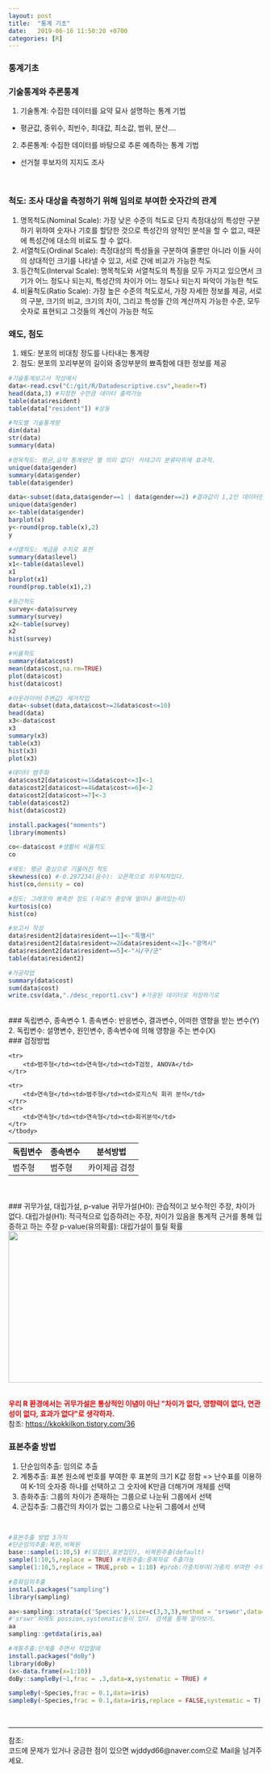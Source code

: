 ```yaml
---
layout: post
title:  "통계 기초"
date:   2019-06-16 11:50:20 +0700
categories: [R]
---
```


###  통계기초
###  기술통계와 추론통계
1. 기술통계: 수집한 데이터를 요약 묘사 설명하는 통계 기법
 - 평균값, 중위수, 최빈수, 최대값, 최소값, 범위, 분산....
2. 추론통계: 수집한 데이터를 바탕으로 추론 예측하는 통계 기법
 - 선거철 후보자의 지지도 조사
<br>

###  척도: 조사 대상을 측정하기 위해 임의로 부여한 숫자간의 관계
1. 명목척도(Nominal Scale): 가장 낮은 수준의 척도로 단지 측정대상의 특성만 구분하기 위하여 숫자나 기호를 할당한 것으로 특성간의 양적인 분석을 할 수 없고, 때문에 특성간에 대소의 비료도 할 수 없다.
2. 서열척도(Ordinal Scale): 측정대상의 특성들을 구분하여 줄뿐만 아니라 이들 사이의 상대적인 크기를 나타낼 수 있고, 서로 간에 비교가 가능한 척도
3. 등간척도(Interval Scale): 명목척도와 서열척도의 특징을 모두 가지고 있으면서 크기가 어느 정도나 되는지, 특성간의 차이가 어느 정도나 되는지 파악이 가능한 척도
4. 비율척도(Ratio Scale): 가장 높은 수준의 척도로서, 가장 자세한 정보를 제공, 서로의 구분, 크기의 비교, 크기의 차이, 그리고 특성들 간의 계산까지 가능한 수준, 모두 숫자로 표현되고 그것들의 계산이 가능한 척도
###  왜도, 첨도
1. 왜도: 분포의 비대칭 정도를 나타내는 통계량
2. 첨도: 분포의 꼬리부분의 길이와 중앙부분의 뾰족함에 대한 정보를 제공  

```R
#기술통계보고서 작성예시
data<-read.csv("C:/git/R/Datadescriptive.csv",header=T)
head(data,3) #지정한 수만큼 데이터 출력가능
table(data$resident)
table(data["resident"]) #상동

#척도별 기술통계량
dim(data)
str(data)
summary(data)

#명목척도: 평균,요약 통계량은 별 의미 없다! 카테고리 분류따위에 효과적.
unique(data$gender)
summary(data$gender)
table(data$gender)

data<-subset(data,data$gender==1 | data$gender==2) #결과값이 1,2인 데이터만 추출
unique(data$gender)
x<-table(data$gender)
barplot(x)
y<-round(prop.table(x),2)
y

#서열척도: 계급을 수치로 표현
summary(data$level)
x1<-table(data$level)
x1
barplot(x1)
round(prop.table(x1),2)

#등간척도
survey<-data$survey
summary(survey)
x2<-table(survey)
x2
hist(survey)

#비율척도
summary(data$cost)
mean(data$cost,na.rm=TRUE)
plot(data$cost)
hist(data$cost)

#아웃라이어(주변값) 제거작업
data<-subset(data,data$cost>=2&data$cost<=10)
head(data)
x3<-data$cost
x3
summary(x3)
table(x3)
hist(x3)
plot(x3)

#데이터 범주화
data$cost2[data$cost>=1&data$cost<=3]<-1
data$cost2[data$cost>=4&data$cost<=6]<-2
data$cost2[data$cost>=7]<-3
table(data$cost2)
hist(data$cost2)

install.packages("moments")
library(moments)

co<-data$cost #생활비 비율척도
co

#왜도: 평균 중심으로 기울어진 척도
skewness(co) #-0.297234(음수): 오른쪽으로 치우쳐져있다.
hist(co,density = co)

#첨도: 그래프의 뾰족한 정도 (자료가 중앙에 얼마나 몰려있는지)
kurtosis(co)
hist(co)

#보고서 작성
data$resident2[data$resident==1]<-"특별시"
data$resident2[data$resident>=2&data$resident<=2]<-"광역시"
data$resident2[data$resident==5]<-"시/구/군"
table(data$resident2)

#가공작업
summary(data$cost)
sum(data$cost)
write.csv(data,"./desc_report1.csv") #가공된 데이터로 저장하기로
```
<br>
###  독립변수, 종속변수
1. 종속변수: 반응변수, 결과변수, 어떠한 영향을 받는 변수(Y)
2. 독립변수: 설명변수, 원인변수, 종속변수에 의해 영향을 주는 변수(X)
<br>
###  검정방법
<link rel = "stylesheet" href ="/static/css/bootstrap.min.css">
<table class="table table-striped">
	<thead>
	<tr>	
		<th>독립변수</th>
		<th>종속변수</th>
		<th>분석방법</th>
	</tr>
	</thead>
	<tbody>
	<tr>
		<td>범주형</td><td>범주형</td><td>카이제곱 검정</td>
	</tr>

	<tr>
		<td>범주형</td><td>연속형</td><td>T검정, ANOVA</td>
	</tr>
	
	<tr>
		<td>연속형</td><td>범주형</td><td>로지스틱 회귀 분석</td>
	</tr>
	<tr>
		<td>연속형</td><td>연속형</td><td>회귀분석</td>
	</tr>
	</tbody>

</table>
<br>
<br>
###  귀무가설, 대립가설, p-value
귀무가설(H0): 관습적이고 보수적인 주장, 차이가 없다.  
대립가설(H1): 적극적으로 입증하려는 주장, 차이가 있음을 통계적 근거를 통해 입증하고 하는 주장  
p-value(유의확률): 대립가설이 틀릴 확률  
<div><img src="https://postfiles.pstatic.net/MjAxOTA0MjlfMjM4/MDAxNTU2NDk5Nzk1MDU1.tmr-Di76Anqi-bf5PudogKeZBvk40viyGMPD4FK9yo8g.lfYOVPQuNn_Rp0zBxxuVO3VXajbDtIWg9oHr1yJaumEg.PNG.mint3081/image.png?type=w966" height="300" width="600" /></div><br>

<span style ="color: red">**우리 R 환경에서는 귀무가설은 통상적인 이념이 아닌 "차이가 없다, 영향력이 없다, 연관성이 없다, 효과가 없다"로 생각하자.**</span><br>
참조: <https://kkokkilkon.tistory.com/36>  
###  표본추출 방법
1. 단순임의추출: 임의로 추출
2. 계통추출: 표본 원소에 번호를 부여한 후 표본의 크기 K값 정함 => 난수표를 이용하여 K-1의 숫자중 하나를 선택하고 그 숫자에 K만큼 더해가며 개체를 선택
3. 층화추출: 그룹의 차이가 존재하는 그룹으로 나눈뒤 그룹에서 선택
4. 군집추출: 그룹간의 차이가 없는 그룹으로 나눈뒤 그룹에서 선택
<br>

```R
#표본추출 방법 3가지
#단순임의추출:복원,비복원
base::sample(1:10,5) #(모집단,표본집단), 비복원추출(default)
sample(1:10,5,replace = TRUE) #복원추출:중복자료 추출가능
sample(1:10,5,replace = TRUE,prob = 1:10) #prob:가중치부여(가중치 부여한 수의 출현빈도高)

#층화임의추출
install.packages("sampling")
library(sampling)

aa<-sampling::strata(c('Species'),size=c(3,3,3),method = 'srswor',data=iris) 
#'srswr'외에도 possion,systematic등이 있다. 검색을 통해 알아보기.
aa
sampling::getdata(iris,aa)

#계통추출:단계를 주면서 작업할때
install.packages("doBy")
library(doBy)
(x<-data.frame(x=1:10))
doBy::sampleBy(~1,frac = .3,data=x,systematic = TRUE) #

sampleBy(~Species,frac = 0.1,data=iris)
sampleBy(~Species,frac = 0.1,data=iris,replace = FALSE,systematic = T)
```
<br>

<hr>
참조: <https://github.com/wjddyd66/R/tree/master/Statistics><br>
코드에 문제가 있거나 궁금한 점이 있으면 wjddyd66@naver.com으로  Mail을 남겨주세요.